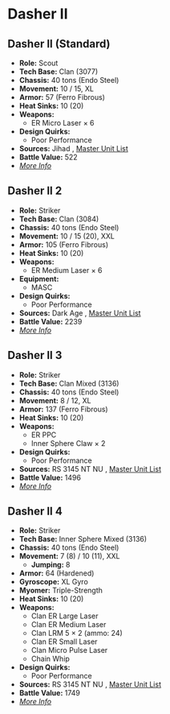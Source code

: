# Dasher II 

## Dasher II (Standard) 

- **Role:** Scout 
- **Tech Base:** Clan (3077) 
- **Chassis:** 40 tons (Endo Steel) 
- **Movement:** 10 / 15, XL 
- **Armor:** 57 (Ferro Fibrous) 
- **Heat Sinks:** 10 (20) 
- **Weapons:** 
  - ER Micro Laser × 6 
- **Design Quirks:** 
  - Poor Performance 
- **Sources:** Jihad , [Master Unit List](http://masterunitlist.info/Unit/Details/848/dasher-ii-standard) 
- **Battle Value:** 522 
- [*More Info*](dasher_ii/dasher_ii_standard.md) 

## Dasher II 2 

- **Role:** Striker 
- **Tech Base:** Clan (3084) 
- **Chassis:** 40 tons (Endo Steel) 
- **Movement:** 10 / 15 (20), XXL 
- **Armor:** 105 (Ferro Fibrous) 
- **Heat Sinks:** 10 (20) 
- **Weapons:** 
  - ER Medium Laser × 6 
- **Equipment:** 
  - MASC 
- **Design Quirks:** 
  - Poor Performance 
- **Sources:** Dark Age , [Master Unit List](http://masterunitlist.info/Unit/Details/847/dasher-ii-2) 
- **Battle Value:** 2239 
- [*More Info*](dasher_ii/dasher_ii_2.md) 

## Dasher II 3 

- **Role:** Striker 
- **Tech Base:** Clan Mixed (3136) 
- **Chassis:** 40 tons (Endo Steel) 
- **Movement:** 8 / 12, XL 
- **Armor:** 137 (Ferro Fibrous) 
- **Heat Sinks:** 10 (20) 
- **Weapons:** 
  - ER PPC 
  - Inner Sphere Claw × 2 
- **Design Quirks:** 
  - Poor Performance 
- **Sources:** RS 3145 NT NU , [Master Unit List](http://masterunitlist.info/Unit/Details/6920/dasher-ii-3) 
- **Battle Value:** 1496 
- [*More Info*](dasher_ii/dasher_ii_3.md) 

## Dasher II 4 

- **Role:** Striker 
- **Tech Base:** Inner Sphere Mixed (3136) 
- **Chassis:** 40 tons (Endo Steel) 
- **Movement:** 7 (8) / 10 (11), XXL 
  - **Jumping:** 8 
- **Armor:** 64 (Hardened) 
- **Gyroscope:** XL Gyro 
- **Myomer:** Triple-Strength 
- **Heat Sinks:** 10 (20) 
- **Weapons:** 
  - Clan ER Large Laser 
  - Clan ER Medium Laser 
  - Clan LRM 5 × 2 (ammo: 24) 
  - Clan ER Small Laser 
  - Clan Micro Pulse Laser 
  - Chain Whip 
- **Design Quirks:** 
  - Poor Performance 
- **Sources:** RS 3145 NT NU , [Master Unit List](http://masterunitlist.info/Unit/Details/6919/dasher-ii-4) 
- **Battle Value:** 1749 
- [*More Info*](dasher_ii/dasher_ii_4.md) 

